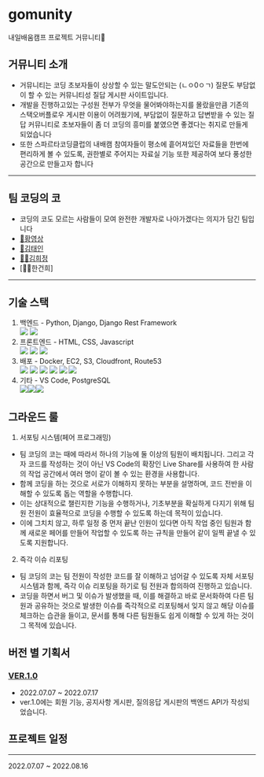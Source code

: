 # gomunity
내일배움캠프 프로젝트 거뮤니티🐢

## 거뮤니티 소개
- 거뮤니티는 코딩 초보자들이 상상할 수 있는 말도안되는 (ㄴㅇ0ㅇㄱ) 질문도 부담없이 할 수 있는 커뮤니티성 질답 게시판 사이트입니다. 
- 개발을 진행하고있는 구성원 전부가 무엇을 물어봐야하는지를 몰랐을만큼 기존의 스택오버플로우 게시판 이용이 어려웠기에,
부담없이 질문하고 답변받을 수 있는 질답 커뮤니티로 초보자들이 좀 더 코딩의 흥미를 붙였으면 좋겠다는 취지로 만들게 되었습니다
- 또한 스파르타코딩클럽의 내배캠 참여자들이 평소에 흩어져있던 자료들을 한번에 편리하게 볼 수 있도록, 권한별로 주어지는 자료실 기능 또한 제공하여
보다 풍성한 공간으로 만들고자 합니다
---

## 팀 코딩의 코
- 코딩의 코도 모르는 사람들이 모여 완전한 개발자로 나아가겠다는 의지가 담긴 팀입니다
- [🧔황영상](http://velog.io/@migdracios)
- [🧝김태인](https://velog.io/@kti0940)
- [👩‍🚀김희정](https://khjhj3808.tistory.com/)
- [🧛‍♂️한건희]

---

## 기술 스택
1. 백엔드 - Python, Django, Django Rest Framework  
  <img src="https://img.shields.io/badge/python-3776AB?style=for-the-badge&logo=python&logoColor=white"> <img src="https://img.shields.io/badge/django-092E20?style=for-the-badge&logo=django&logoColor=white">
2. 프론트엔드 - HTML, CSS, Javascript  
  <img src="https://img.shields.io/badge/html5-E34F26?style=for-the-badge&logo=html5&logoColor=white"> <img src="https://img.shields.io/badge/css-1572B6?style=for-the-badge&logo=css3&logoColor=white"> <img src="https://img.shields.io/badge/javascript-F7DF1E?style=for-the-badge&logo=javascript&logoColor=black"> 
3. 배포 - Docker, EC2, S3, Cloudfront, Route53  
  <img src="https://img.shields.io/badge/linux-FCC624?style=for-the-badge&logo=linux&logoColor=black"> <img src="https://img.shields.io/badge/amazonaws-232F3E?style=for-the-badge&logo=amazonaws&logoColor=white"> <img src="https://img.shields.io/badge/S3-red?style=for-the-badge&logo=S3&logoColor=white">
  <img src="https://img.shields.io/badge/Cloudfront-red?style=for-the-badge&logo=Cloudfront&logoColor=white"> <img src="https://img.shields.io/badge/EC2-yellow?style=for-the-badge&logo=EC2&logoColor=white"> <img src="https://img.shields.io/badge/Route53-gray?style=for-the-badge&logo=Route53&logoColor=white">
4. 기타 - VS Code, PostgreSQL  
  <img src="https://img.shields.io/badge/postgresql-blue?style=for-the-badge&logo=postgresql&logoColor=white"><img src="https://img.shields.io/badge/github-181717?style=for-the-badge&logo=github&logoColor=white"><img src="https://img.shields.io/badge/git-F05032?style=for-the-badge&logo=git&logoColor=white">
  
## 그라운드 룰
1. 서포팅 시스템(페어 프로그래밍)
- 팀 코딩의 코는 때에 따라서 하나의 기능에 둘 이상의 팀원이 배치됩니다. 그리고 각자 코드를 작성하는 것이 아닌 VS Code의 확장인 Live Share를 사용하여 한 사람의 작업 공간에서 여러 명이 같이 볼 수 있는 환경을 사용합니다.
- 함께 코딩을 하는 것으로 서로가 이해하지 못하는 부분을 설명하며, 코드 전반을 이해할 수 있도록 돕는 역할을 수행합니다.
- 이는 상대적으로 챌린지한 기능을 수행하거나, 기초부분을 확실하게 다지기 위해 팀원 전원이 효율적으로 코딩을 수행할 수 있도록 하는데 목적이 있습니다.
- 이에 그치치 않고, 하루 일정 중 먼저 끝난 인원이 있다면 아직 작업 중인 팀원과 함께 새로운 페어를 만들어 작업할 수 있도록 하는 규칙을 만들어 같이 일찍 끝낼 수 있도록 지원합니다.
2. 즉각 이슈 리포팅
- 팀 코딩의 코는 팀 전원이 작성한 코드를 잘 이해하고 넘어갈 수 있도록 자체 서포팅 시스템과 함께, 즉각 이슈 리포팅을 하기로 팀 전원과 합의하여 진행하고 있습니다.
- 코딩을 하면서 버그 및 이슈가 발생했을 때, 이를 해결하고 바로 문서화하여 다른 팀원과 공유하는 것으로 발생한 이슈를 즉각적으로 리포팅해서 잊지 않고 해당 이슈를 체크하는 습관을 들이고, 문서를 통해 다른 팀원들도 쉽게 이해할 수 있게 하는 것이 그 목적에 있습니다.

## 버전 별 기획서
### [VER.1.0](LINK)
- 2022.07.07 ~ 2022.07.17
- ver.1.0에는 회원 기능, 공지사항 게시판, 질의응답 게시판의 백엔드 API가 작성되었습니다.


## 프로젝트 일정
---
2022.07.07 ~ 2022.08.16
